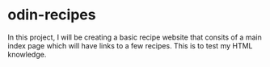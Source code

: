 # odin-recipes
In this project, I will be creating a basic recipe website that consits of a main index page which will have links to a few recipes. This is to test my HTML knowledge. 
